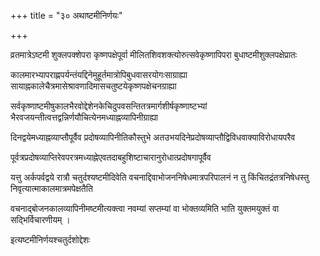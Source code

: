 +++
title = "३० अथाष्टमीनिर्णयः"

+++

व्रतमात्रेऽष्टमी शुक्लपक्शेपरा कृष्णपक्षेपूर्वा मीलितशिवशक्त्योरुत्सवेकृष्णापिपरा बुधाष्टमीशुक्लपक्षेप्रातः

कालमारभ्यापराह्णपर्यन्तंयद्दिनेमुहूर्तमात्रोपिबुधवासरयोगःसाग्राह्या सायाह्नकालेचैत्रमासेश्रावणादिमासचतुष्टयेकृष्णपक्षेचनग्राह्या

सर्वकृष्णाष्टमीषुकालभैरवोद्देशेनकेचिदुपवसन्तितत्रमार्गशीर्षकृष्णाष्टभ्यां भैरवजयन्तीत्वत्तद्वन्निर्णयौचित्येनमध्याह्नव्यापिनीग्राह्या

दिनद्वयेमध्याह्नव्याप्तौपूर्वैव प्रदोषव्यापिनीतिकौस्तुभे अतउभयदिनेप्रदोषव्याप्तौद्विविधवाक्याविरोधायपरैव

पूर्वत्रप्रदोषव्याप्तिरेवपरत्रमध्याह्नेएवतदाबहुशिष्टाचारानुरोधात्प्रदोषगापूर्वैव

यत्तु अर्कपर्वद्वये रात्रौ चतुर्दश्यष्टमीदिवेति वचनाद्दिवाभोजननिषेधमात्रपरिपालनं न तु किंचितद्रंतत्रनिषेधस्तु निवृत्यात्माकालमात्रमपेक्षतैति

वचनाद्बोजनकालव्यापिनीमष्टमीत्यक्त्वा नवम्यां सप्तम्यां वा भोक्तव्यमिति भाति युक्तमयुक्तं वा सद्भिर्विचारणीयम् ।  

इत्यष्टमीनिर्णयश्चतुर्दशोद्देशः
